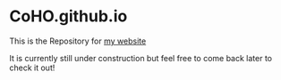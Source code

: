 # CoHO.github.io

This is the Repository for [my website](https://luisa3010.github.io/CoHO/)

It is currently still under construction but feel free to come back later to check it out!
